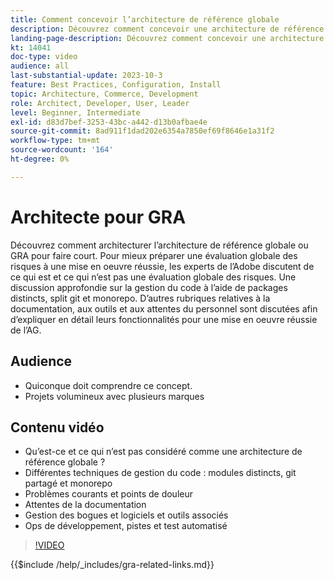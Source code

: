 ```yaml
---
title: Comment concevoir l’architecture de référence globale
description: Découvrez comment concevoir une architecture de référence globale. Découvrez des techniques et des idées pour vous assurer que votre projet d’architecture de référence globale démarre sur la bonne voie.
landing-page-description: Découvrez comment concevoir une architecture de référence globale avec Adobe Commerce
kt: 14041
doc-type: video
audience: all
last-substantial-update: 2023-10-3
feature: Best Practices, Configuration, Install
topic: Architecture, Commerce, Development
role: Architect, Developer, User, Leader
level: Beginner, Intermediate
exl-id: d83d7bef-3253-43bc-a442-d13b0afbae4e
source-git-commit: 8ad911f1dad202e6354a7850ef69f8646e1a31f2
workflow-type: tm+mt
source-wordcount: '164'
ht-degree: 0%

---
```


# Architecte pour GRA

Découvrez comment architecturer l’architecture de référence globale ou GRA pour faire court. Pour mieux préparer une évaluation globale des risques à une mise en oeuvre réussie, les experts de l’Adobe discutent de ce qui est et ce qui n’est pas une évaluation globale des risques. Une discussion approfondie sur la gestion du code à l’aide de packages distincts, split git et monorepo. D’autres rubriques relatives à la documentation, aux outils et aux attentes du personnel sont discutées afin d’expliquer en détail leurs fonctionnalités pour une mise en oeuvre réussie de l’AG.

## Audience

* Quiconque doit comprendre ce concept.
* Projets volumineux avec plusieurs marques

## Contenu vidéo

* Qu’est-ce et ce qui n’est pas considéré comme une architecture de référence globale ?
* Différentes techniques de gestion du code : modules distincts, git partagé et monorepo
* Problèmes courants et points de douleur
* Attentes de la documentation
* Gestion des bogues et logiciels et outils associés
* Ops de développement, pistes et test automatisé

>[!VIDEO](https://video.tv.adobe.com/v/3424644?learn=on)

{{$include /help/_includes/gra-related-links.md}}
